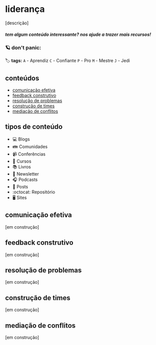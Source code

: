 # liderança

[descrição]


##### _tem algum conteúdo interessante? nos ajude a trazer mais recursos!_


### :ringed_planet: don't panic:

:label: **tags:**
`A` - Aprendiz
`C` - Confiante
`P` - Pro
`M` - Mestre
`J` - Jedi

## conteúdos
  - [comunicação efetiva](https://github.com/enjoei/career/tree/master/apps/lideranca#comunicação-efetiva)
  - [feedback construtivo](https://github.com/enjoei/career/tree/master/apps/lideranca#feedback-construtivo)
  - [resolução de problemas](https://github.com/enjoei/career/tree/master/apps/lideranca#resolução-de-problemas)
  - [construção de times](https://github.com/enjoei/career/tree/master/apps/lideranca#construção-de-times)
  - [mediação de conflitos](https://github.com/enjoei/career/tree/master/apps/lideranca#mediação-de-conflitos)

## tipos de conteúdo
- :computer: Blogs
- :family: Comunidades
- :video_camera: Conferências
- :open_book: Cursos
- :books: Livros
- :newspaper: Newsletter
- :headphones: Podcasts
- :bookmark_tabs: Posts
- :octocat: Repositório
- :desktop_computer: Sites

## comunicação efetiva
[em construção]

## feedback construtivo
[em construção]

## resolução de problemas
[em construção]

## construção de times
[em construção]

## mediação de conflitos
[em construção]
